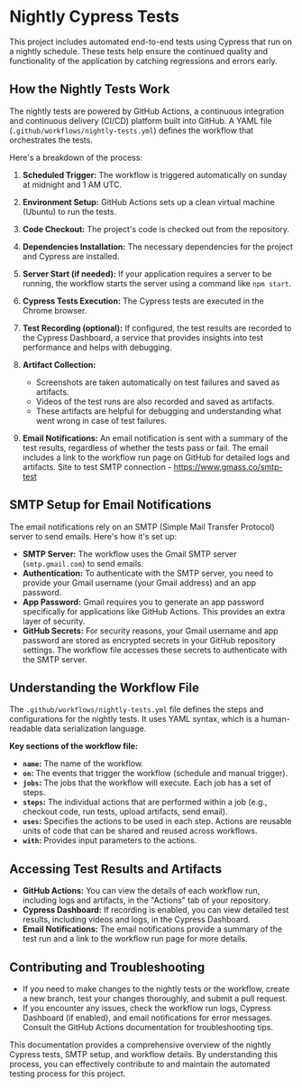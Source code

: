 # Nightly Cypress Tests

This project includes automated end-to-end tests using Cypress that run on a nightly schedule. These tests help ensure the continued quality and functionality of the application by catching regressions and errors early.

## How the Nightly Tests Work

The nightly tests are powered by GitHub Actions, a continuous integration and continuous delivery (CI/CD) platform built into GitHub. A YAML file (`.github/workflows/nightly-tests.yml`) defines the workflow that orchestrates the tests.

Here's a breakdown of the process:

1. **Scheduled Trigger:** The workflow is triggered automatically  on sunday at midnight and 1 AM UTC.

2. **Environment Setup:** GitHub Actions sets up a clean virtual machine (Ubuntu) to run the tests.

3. **Code Checkout:** The project's code is checked out from the repository.

4. **Dependencies Installation:**  The necessary dependencies for the project and Cypress are installed.

5. **Server Start (if needed):** If your application requires a server to be running, the workflow starts the server using a command like `npm start`.

6. **Cypress Tests Execution:** The Cypress tests are executed in the Chrome browser.

7. **Test Recording (optional):** If configured, the test results are recorded to the Cypress Dashboard, a service that provides insights into test performance and helps with debugging.

8. **Artifact Collection:**
   - Screenshots are taken automatically on test failures and saved as artifacts.
   - Videos of the test runs are also recorded and saved as artifacts.
   - These artifacts are helpful for debugging and understanding what went wrong in case of test failures.

9. **Email Notifications:** An email notification is sent with a summary of the test results, regardless of whether the tests pass or fail. The email includes a link to the workflow run page on GitHub for detailed logs and artifacts.
Site to test SMTP connection - https://www.gmass.co/smtp-test

## SMTP Setup for Email Notifications

The email notifications rely on an SMTP (Simple Mail Transfer Protocol) server to send emails. Here's how it's set up:

- **SMTP Server:** The workflow uses the Gmail SMTP server (`smtp.gmail.com`) to send emails.
- **Authentication:** To authenticate with the SMTP server, you need to provide your Gmail username (your Gmail address) and an app password.
- **App Password:** Gmail requires you to generate an app password specifically for applications like GitHub Actions. This provides an extra layer of security.
- **GitHub Secrets:** For security reasons, your Gmail username and app password are stored as encrypted secrets in your GitHub repository settings. The workflow file accesses these secrets to authenticate with the SMTP server.

## Understanding the Workflow File

The `.github/workflows/nightly-tests.yml` file defines the steps and configurations for the nightly tests. It uses YAML syntax, which is a human-readable data serialization language.

**Key sections of the workflow file:**

- **`name`:** The name of the workflow.
- **`on`:** The events that trigger the workflow (schedule and manual trigger).
- **`jobs`:** The jobs that the workflow will execute. Each job has a set of steps.
- **`steps`:** The individual actions that are performed within a job (e.g., checkout code, run tests, upload artifacts, send email).
- **`uses`:** Specifies the actions to be used in each step. Actions are reusable units of code that can be shared and reused across workflows.
- **`with`:**  Provides input parameters to the actions.

## Accessing Test Results and Artifacts

- **GitHub Actions:** You can view the details of each workflow run, including logs and artifacts, in the "Actions" tab of your repository.
- **Cypress Dashboard:** If recording is enabled, you can view detailed test results, including videos and logs, in the Cypress Dashboard.
- **Email Notifications:** The email notifications provide a summary of the test run and a link to the workflow run page for more details.

## Contributing and Troubleshooting

- If you need to make changes to the nightly tests or the workflow, create a new branch, test your changes thoroughly, and submit a pull request.
- If you encounter any issues, check the workflow run logs, Cypress Dashboard (if enabled), and email notifications for error messages. Consult the GitHub Actions documentation for troubleshooting tips.

This documentation provides a comprehensive overview of the nightly Cypress tests, SMTP setup, and workflow details. By understanding this process, you can effectively contribute to and maintain the automated testing process for this project.